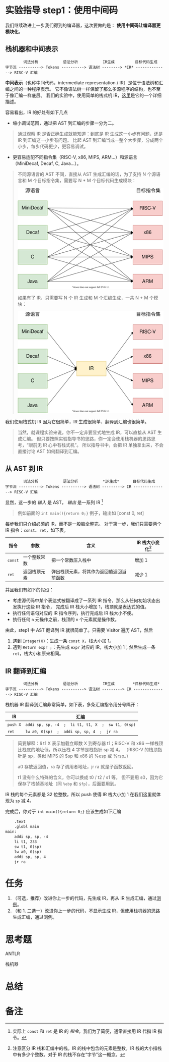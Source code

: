 # 实验指导 step1：使用中间码
我们继续改进上一步我们得到的编译器，这次要做的是： **使用中间码让编译器更模块化**。


## 栈机器和中间表示
```
        词法分析           语法分析           IR生成         目标代码生成
字节流 ----------> Tokens ----------> 语法树 --------> *IR* --------------> RISC-V 汇编
```

**中间表示**（也称中间代码，intermediate representation / IR）是位于语法树和汇编之间的一种程序表示。
它不像语法树一样保留了那么多源程序的结构，也不至于像汇编一样底层。
我们的实验中，使用简单的栈式机 IR，[这里](ir.md)是它的一个详细描述。

容易看出，IR 的好处有如下几点
* 缩小调试范围，通过把 AST 到汇编的步骤一分为二。
> 通过观察 IR 是否正确生成就能知道：到底是 IR 生成这一小步有问题，还是 IR 到汇编这一小步有问题。
> 比起 AST 到汇编当成一整个大步骤，分成两个小步，每步代码更少，更容易调试。
* 更容易适配不同指令集（RISC-V, x86, MIPS, ARM...）和源语言（MiniDecaf, Decaf, C, Java...）。
> 不同源语言的 AST 不同，直接从 AST 生成汇编的话，为了支持 N 个源语言和 M 个目标指令集，需要写 N * M 个目标代码生成模块：
>
> ![](./pics/without-ir.svg)
>
> 如果有了 IR，只需要写 N 个 IR 生成和 M 个汇编生成，一共 N + M 个模块：
>
> ![](./pics/with-ir.svg)

我们使用栈式机 IR 因为它很简单，IR 生成很简单、翻译到汇编也很简单。
> 当然，就课程实验来说，你不一定非要显式地生成 IR，可以直接从 AST 生成汇编。
> 但只要按照实验指导书的思路，你一定会使用栈机器的思路思考，“眼前无 IR 心中有栈式机”。
> 所以指导书中，会把 IR 单独拿出来，不会直接讨论 AST 如何翻译到汇编。

## 从 AST 到 IR
```
        词法分析           语法分析           *IR生成*      目标代码生成
字节流 ----------> Tokens ----------> 语法树 ---------> IR ---------------> RISC-V 汇编
```

显然，这一步的 *输入* 是 AST， *输出* 是一系列 IR [^1]
> 例如前面的 `int main(){return 0;}` 例子，输出如 [const 0, ret]

每步我们只介绍必须的 IR，而不是一股脑全整完。
对于第一步，我们只需要两个 IR 指令：`const`、`ret`，如下表。

| 指令 | 参数 | 含义 | IR 栈大小变化[^2] |
| --- | --- | --- | --- |
| `const` | 一个整数常数 | 把一个常数压入栈中 | 增加 1 |
| `ret` | 返回栈顶元素 | 弹出栈顶元素，将其作为返回值返回当前函数 | 减少 1 |

并且我们有如下的假设：
* 考虑源代码中某个表达式被翻译成了一系列 IR 指令，那么从任何初始状态出发执行这些 IR 指令，
  完成后 IR 栈大小增加 1，栈顶就是表达式的值。
* 执行任何语句对应的 IR 指令序列，执行完成后 IR 栈大小不便。
* 执行任何 `n` 元操作之前，栈顶的 `n` 个元素就是操作数。

由此，step1 中 AST 翻译到 IR 就很简单了。只需要 Visitor 遍历 AST，然后
1. 遇到 `Integer(X)`：生成一条 `const X`，栈大小加 1。
2. 遇到 `Return expr ;`：先生成 `expr` 对应的 IR，栈大小加 1；然后生成一条 `ret`，栈大小和原来相同。

## IR 翻译到汇编
```
        词法分析           语法分析           IR生成        *目标代码生成*
字节流 ----------> Tokens ----------> 语法树 ---------> IR ---------------> RISC-V 汇编
```

栈机器 IR 翻译到汇编非常简单，如下表，多条汇编指令用分号隔开：

| IR       | 汇编                                                |
| ---      | ---                                                 |
| `push X` | `addi sp, sp, -4  ;  li t1, t1, X  ;  sw t1, 0(sp)` |
| `ret`    | `lw a0, 0(sp)  ;  addi sp, sp, 4  ;  jr ra`                   |

> 简要解释：li t1 X 表示加载立即数 X 到寄存器 t1；RISC-V 和 x86 一样栈顶比栈底的地址低，所以压栈 4 字节是栈指针 sp 减 4。
> （RISC-V 的栈顶指针是 sp，类似 MIPS 的 $sp 和 x86 的 %esp 或 %rsp。）
>
> a0 存放返回值，ra 存了调用者地址，jr ra 就是子函数返回。
>
> t1 没有什么特殊的含义，你可以换成 t0 / t2 / s1 等。
> 但不要用 s0，因为它保存了栈帧基地址（同 `%ebp` 和 `$fp`），后面要用到。

IR 栈的每个元素都是 32 位整数，所以 push 使得 IR 栈大小加 1 在我们这里就体现为 `sp` 减 4。

完成后，你对于 `int main(){return 0;}` 应该生成如下汇编
```
	.text
	.globl main
main:
	addi sp, sp, -4
	li t1, 233
	sw t1, 0(sp)
	lw a0, 0(sp)
	addi sp, sp, 4
	jr ra
```

# 任务
1. （可选，推荐）改进你上一步的代码，先生成 IR，再从 IR 生成汇编，通过[测例](../lab0/testing.md)。
2. （和 1. 二选一）改进你上一步的代码，不显示生成 IR，但使用栈机器的思路生成汇编，通过测例。

# 思考题
ANTLR

栈机器

# 总结

# 备注
[^1]: 实际上 `const` 和 `ret` 是 IR 的 *指令*。我们为了简便，通常直接用 IR 代指 IR 指令。
[^2]: 注意区分 IR 栈和汇编中的栈。IR 的栈中包含的元素是整数，IR 栈的大小指栈中有多少个整数。对于 IR 的栈不存在“字节”这一概念。
